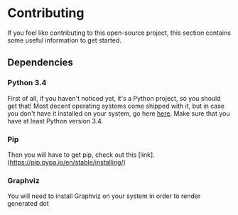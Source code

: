 
# Contributing

If you feel like contributing to this open-source project, this section contains some useful information to get started.

## Dependencies

### Python 3.4
First of all, if you haven't noticed yet, it's a Python project, so you should get that! Most decent operating systems come shipped with it, but in case you don't have it installed on your system, go here [here](https://www.python.org/downloads/). Make sure that you have at least Python version 3.4.  

### Pip
Then you will have to get pip, check out this [link].(https://pip.pypa.io/en/stable/installing/)

### Graphviz
You will need to install Graphviz on your system in order to render generated dot 
<!--stackedit_data:
eyJoaXN0b3J5IjpbLTIwMjQ2ODI1ODgsMTA2MDE0MjM3OSwxNj
kxNjE1OTY4XX0=
-->